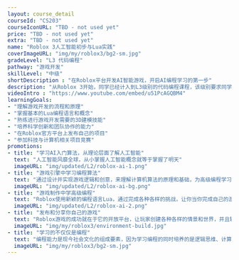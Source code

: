```yaml
---
layout: course_detail
courseId: "CS203"
courseIconURL: "TBD - not used yet"
price: "TBD - not used yet"
extra: "TBD - not used yet"
name: "Roblox 3人工智能初步与Lua实践"
coverImageURL: "img/my/roblox3/bg2-sm.jpg"
gradeLevel: "L3 代码编程"
pathway: "游戏开发"
skillLevel: "中级"
shortDescription : "在Roblox平台开发AI智能游戏，开启AI编程学习的第一步"
description: "从Roblox 3开始，同学已经计入到L3级别的代码编程课程，该级别要求同学完全专注于代码的编程和算法设计与实现。通过本节课的完成，同学学习了Lua代码实现初步的AI功能与逻辑，并且完成了一个AI游戏算法并植入到了自己的游戏项目项目中去，对AI世界有了初步的体验。"
videoIntro : "https://www.youtube.com/embed/u51PcAGQBM4"
learningGoals:
- "理解游戏开发的流程和原理"
- "掌握基本的Lua编程语言和概念"
- "熟练进行游戏开发需要的3D建模技能"
- "培养科学创新和团队协作的能力"
- "在Roblox官方平台上发布自己的项目"
- "参加科技与计算机相关项目竞赛"
promotions:
- title: "学习AI入门算法，从理论层面了解人工智能"
  text: "人工智能风靡全球，从小掌握人工智能概念就等于掌握了明天"
  imageURL: "img/updated/L2/roblox-ai-1.png"
- title: "游戏引擎中学习编程算法"
  text: "通过设计并实现游戏逻辑和创意，来理解计算机算法的原理和基础，为高级编程学习打下基础。"
  imageURL: "img/updated/L2/roblox-ai-bg.png"
- title: "游戏制作中学高级编程"
  text: "Roblox使用新颖的编程语言Lua，通过完成各种各样的挑战，让你当你完成自己的游戏的同时完全掌握Lua的高级编程概念和技巧。"
  imageURL: "img/updated/L2/roblox-ai-2.png"
- title: "发布和分享你自己的游戏"
  text: "Roblox游戏的成功就在于它的开放平台，让玩家创建各种各样的情景和世界，并且轻易的发布到互联网上，说不定你的下一个游戏就会火。"
  imageURL: "img/my/roblox3/environment-build.jpg"
- title: "学习的不仅仅是编程"
  text: "编程能力是现今社会文化的组成要素，因为学习编程的同时培养的是逻辑思维、计算能力、创新和想象力。孩子们在编程解决问题的同时，同时得到的是信心！"
  imageURL: "img/my/roblox3/bg2-sm.jpg"
---
```


